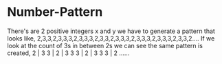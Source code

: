 # Number-Pattern
There's are 2 positive integers x and y we have to generate a pattern that looks like, 2,3,3,2,3,3,3,2,3,3,3,2,3,3,2,3,3,3,2,3,3,3,2,3,3,3,2,3,3,2.... If we look at the count of 3s in between 2s we can see the same pattern is created, 2 | 3 3 | 2 | 3 3 3 | 2 | 3 3 3 | 2 ......
